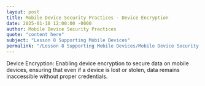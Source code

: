 ```yaml
---
layout: post
title: Mobile Device Security Practices - Device Encryption
date: 2025-01-10 12:00:00 -0000
author: Mobile Device Security Practices
quote: "content here"
subject: "Lesson 8 Supporting Mobile Devices"
permalink: "/Lesson 8 Supporting Mobile Devices/Mobile Device Security Practices/Mobile Device Security Practices - Device Encryption"
---
```


Device Encryption: Enabling device encryption to secure data on mobile devices, ensuring that even if a device is lost or stolen, data remains inaccessible without proper credentials.
